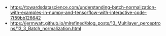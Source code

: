 * https://towardsdatascience.com/understanding-batch-normalization-with-examples-in-numpy-and-tensorflow-with-interactive-code-7f59bb126642
* https://jermwatt.github.io/mlrefined/blog_posts/13_Multilayer_perceptrons/13_3_Batch_normalization.html
